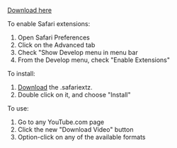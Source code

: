[Download here][1]

To enable Safari extensions:

1. Open Safari Preferences
2. Click on the Advanced tab
3. Check "Show Develop menu in menu bar
4. From the Develop menu, check "Enable Extensions"

To install:

1. [Download][1] the .safariextz.
2. Double click on it, and choose "Install"

To use:

1. Go to any YouTube.com page
2. Click the new "Download Video" button
3. Option-click on any of the available formats

[1]: http://github.com/downloads/jonathanboom/YouTube-video-downloader-for-Safari/YouTube-video-downloader-1.1.1.safariextz